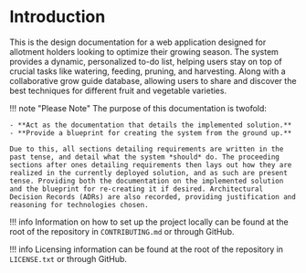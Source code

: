 # Introduction

This is the design documentation for a web application designed for allotment holders looking to optimize their growing season. The system provides a dynamic, personalized to-do list, helping users stay on top of crucial tasks like watering, feeding, pruning, and harvesting. Along with a collaborative grow guide database, allowing users to share and discover the best techniques for different fruit and vegetable varieties.

!!! note "Please Note"
    The purpose of this documentation is twofold:

    - **Act as the documentation that details the implemented solution.**
    - **Provide a blueprint for creating the system from the ground up.**

    Due to this, all sections detailing requirements are written in the past tense, and detail what the system *should* do. The proceeding sections after ones detailing requirements then lays out how they are realized in the currently deployed solution, and as such are present tense. Providing both the documentation on the implemented solution and the blueprint for re-creating it if desired. Architectural Decision Records (ADRs) are also recorded, providing justification and reasoning for technologies chosen.

!!! info
    Information on how to set up the project locally can be found at the root of the repository in `CONTRIBUTING.md` or through GitHub.

!!! info
    Licensing information can be found at the root of the repository in `LICENSE.txt` or through GitHub.